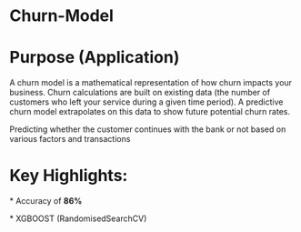 # Churn-Model
<h1><strong>Purpose (Application)</strong></h1>
<p>A churn model is a mathematical representation of how churn impacts your business. Churn calculations are built on existing data (the number of customers who left your service during a given time period). A predictive churn model extrapolates on this data to show future potential churn rates.</p>
<p>Predicting whether the customer continues with the bank or not based on various factors and transactions</p>
<h1><strong>Key Highlights:</strong></h1>
<p>* Accuracy of <strong>86%</strong></p>
<p>* XGBOOST (<italics>RandomisedSearchCV</italics>)</p>
